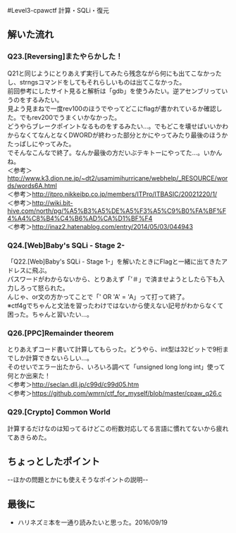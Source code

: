#Level3-cpawctf
計算・SQLi・復元  

## 解いた流れ
### Q23.[Reversing]またやらかした！
Q21と同じようにとりあえず実行してみたら残念ながら何にも出てこなかったし、strngsコマンドをしてもそれらしいものは出てこなかった。  
前回参考にしたサイト見ると解析は「gdb」を使うみたい。逆アセンブリっていうのをするみたい。  
見よう見まねで一度rev100のほうでやってどこにflagが書かれているか確認した。でもrev200でうまくいかなかった。  
どうやらブレークポイントなるものをするみたい…。でもどこを壊せばいいかわからなくてなんとなくDWORDが終わった部分とかにやってみたり最後のほうかたっぱしにやってみた。  
でそんなこんなで終了。なんか最後の方だいぶテキトーにやってた…。いかんね。  
＜参考＞<http://www.k3.dion.ne.jp/~dt2/usamimihurricane/webhelp/_RESOURCE/words/words6A.html>  
＜参考＞<http://itpro.nikkeibp.co.jp/members/ITPro/ITBASIC/20021220/1/>  
＜参考＞<http://wiki.bit-hive.com/north/pg/%A5%B3%A5%DE%A5%F3%A5%C9%B0%FA%BF%F4%A4%C8%B4%C4%B6%AD%CA%D1%BF%F4>  
＜参考＞<http://inaz2.hatenablog.com/entry/2014/05/03/044943>  

### Q24.[Web]Baby's SQLi - Stage 2-
「Q22.[Web]Baby's SQLi - Stage 1-」を解いたときにFlagと一緒に出てきたアドレスに飛ぶ。  
パスワードがわからないから、とりあえず「’＃」で済ませようとしたら下も入力しろって怒られた。  
んじゃ、or文の方かってことで「' OR 'A' = 'A」って打って終了。  
※ctf4gでちゃんと文法を習ったわけではないから使えない記号がわからなくて困った。ちゃんと習いたい…。  

### Q26.[PPC]Remainder theorem
とりあえずコード書いて計算してもらった。どうやら、int型は32ビットで9桁までしか計算できないらしい…。  
そのせいでエラー出たから、いろいろ調べて「unsigned long long int」使って何とか出来た！  
＜参考＞<http://seclan.dll.jp/c99d/c99d05.htm>  
＜参考＞<https://github.com/wmrn/ctf_for_myself/blob/master/cpaw_q26.c>  

### Q29.[Crypto] Common World
計算するだけなのは知ってるけどこの桁数対応してる言語に慣れてないから疲れてあきらめた。  

## ちょっとしたポイント
--ほかの問題とかにも使えそうなポイントの説明--
 
## 最後に
* ハリネズミ本を一通り読みたいと思った。2016/09/19

